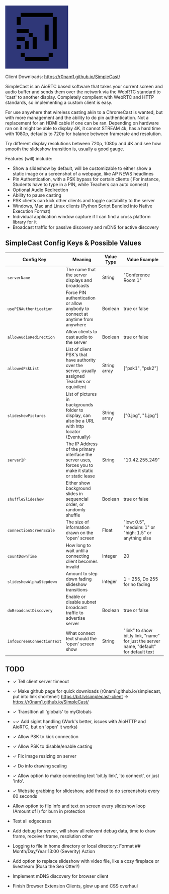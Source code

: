 <img src="logo-pallete.png" alt="SimpleCast Logo, a smiling face using the WiFi symbol as a wink" width="200"/> <br />

Client Downloads:
https://r0nam1.github.io/SimpleCast/

SimpleCast is an AioRTC based software that takes your current screen and audio buffer and sends them over the network via the WebRTC standard to 'cast' to another display. Completely complient with WebRTC and HTTP standards, so implementing a custom client is easy.

For use anywhere that wireless casting akin to a ChromeCast is wanted, but with more management and the ability to do pin authentication.
Not a replacement for an HDMI cable if one can be ran. Depending on hardware ran on it might be able to display 4K, it cannot STREAM 4k,
has a hard time with 1080p, defaults to 720p for balance between framerate and resolution. 

Try different display resolutions between 720p, 1080p and 4K and see how smooth the slideshow transition is, usually a good gauge.


Features (will) include:
- Show a slideshow by default, will be customizable to either show a static image or a screenshot of a webpage, like AP NEWS headlines
- Pin Authentication, with a PSK bypass for certain clients
( For instance, Students have to type in a PIN, while Teachers can auto connect)
- Optional Audio Redirection
- Ability to pause casting
- PSK clients can kick other clients and toggle castability to the server
- Windows, Mac and Linux clients (Python Script Bundled into Native Execution Format)
- Individual application window capture if I can find a cross platform library for it
- Broadcast traffic for passive discovery and mDNS for active discovery


## SimpleCast Config Keys & Possible Values
| Config Key | Meaning | Value Type | Value Example |
| ---------- | ------- | ---------- | ------------- |
| `serverName` | The name that the server displays and broadcasts | String | "Conference Room 1" |
| `usePINAuthentication` | Force PIN authentication or allow anybody to connect at anytime from anywhere | Boolean | true or false |
| `allowAudioRedirection` | Allow clients to cast audio to the server | Boolean | true or false |
| `allowedPskList` | List of client PSK's that have authority over the server, usually assigned Teachers or equivilent | String array | ["psk1", "psk2"] |
| `slideshowPictures` | List of pictures in backgrounds folder to display, can also be a URL with http locator (Eventually) | String array | ["0.jpg", "1.jpg"] |
| `serverIP` | The IP Address of the primary interface the server uses, forces you to make it static or static lease | String | "10.42.255.249" |
| `shuffleSlideshow` | Either show background slides in sequencial order, or randomly shuffle | Boolean | true or false |
| `connectionScreenScale` | The size of information drawn on the 'open' screen | Float | "low: 0.5", "meduim: 1" or "high: 1.5" or anything else |
| `countDownTime` | How long to wait until a connecting client becomes invalid | Integer | 20 |
| `slideshowAlphaStepdown` | Amount to step down fading slideshow transitions | Integer | 1 - 255, Do 255 for no fading |
| `doBroadcastDiscovery` | Enable or disable subnet broadcast traffic to advertise server | Boolean | true or false |
| `infoScreenConnectionText` | What connect text should the 'open' screen show | String | "link" to show bit.ly link, "name" for just the server name, "default" for default text |  


## TODO
- ✓ Tell client server timeout
- ✓ Make github page for quick downloads (r0nam1.github.io/simplecast, put into link shortener)
    https://bit.ly/simplecast-client -> https://r0nam1.github.io/SimpleCast/
- ✓ TransItion all 'globals' to myGlobals
- ~✓ Add sigint handling (Work's better, issues with AioHTTP and AioRTC, but on 'open' it works)
- ✓ Allow PSK to kick connection
- ✓ Allow PSK to disable/enable casting
- ✓ Fix image resizing on server
- ✓ Do info drawing scaling
- ✓ Allow option to make connecting text 'bit.ly link', 'to connect', or just 'info'.
- ✓ Website grabbing for slideshow, add thread to do screenshots every 60 seconds

- Allow option to flip info and text on screen every slideshow loop (Amount of I) for burn in protection
- Test all edgecases
- Add debug for server, will show all relevent debug data, time to draw frame, receiver frame, resolution other
- Logging to file in home directory or local directory: Format ## Month/Day/Year 13:00 (Severity) Action
- Add option to replace slideshow with video file, like a cozy fireplace or livestream (Rosa the Sea Otter?) 
- Implement mDNS discovery for browser client
- Finish Browser Extension Clients, glow up and CSS overhaul
  